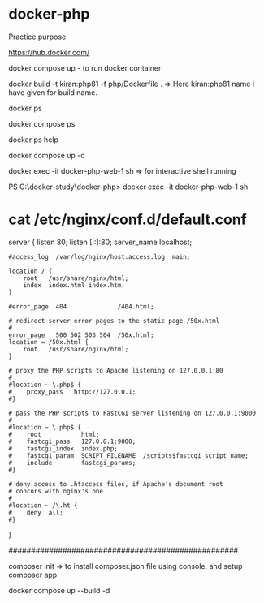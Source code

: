 # docker-php
Practice purpose

https://hub.docker.com/


docker compose up - to run docker container

docker build -t kiran:php81 -f php/Dockerfile .
=> Here kiran:php81 name I have given for build name.

docker ps

docker compose ps

docker ps help

docker compose up -d

docker exec -it docker-php-web-1 sh
=> for interactive shell running

PS C:\docker-study\docker-php> docker exec -it docker-php-web-1 sh
# cat /etc/nginx/conf.d/default.conf

server {
    listen       80;
    listen  [::]:80;
    server_name  localhost;

    #access_log  /var/log/nginx/host.access.log  main;

    location / {
        root   /usr/share/nginx/html;
        index  index.html index.htm;
    }

    #error_page  404              /404.html;

    # redirect server error pages to the static page /50x.html
    #
    error_page   500 502 503 504  /50x.html;
    location = /50x.html {
        root   /usr/share/nginx/html;
    }

    # proxy the PHP scripts to Apache listening on 127.0.0.1:80
    #
    #location ~ \.php$ {
    #    proxy_pass   http://127.0.0.1;
    #}

    # pass the PHP scripts to FastCGI server listening on 127.0.0.1:9000
    #
    #location ~ \.php$ {
    #    root           html;
    #    fastcgi_pass   127.0.0.1:9000;
    #    fastcgi_index  index.php;
    #    fastcgi_param  SCRIPT_FILENAME  /scripts$fastcgi_script_name;
    #    include        fastcgi_params;
    #}

    # deny access to .htaccess files, if Apache's document root
    # concurs with nginx's one
    #
    #location ~ /\.ht {
    #    deny  all;
    #}
}

###################################################

composer init  => to install composer.json file using console.
 and setup composer app

docker compose up --build -d
